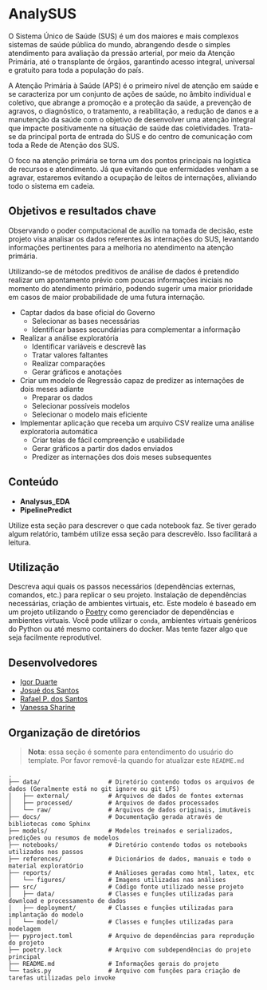 # AnalySUS

O Sistema Único de Saúde (SUS) é um dos maiores e mais complexos sistemas de saúde pública do mundo, abrangendo desde o simples atendimento para avaliação da pressão arterial, por meio da Atenção Primária, até o transplante de órgãos, garantindo acesso integral, universal e gratuito para toda a população do país.

A Atenção Primária à Saúde (APS) é o primeiro nível de atenção em saúde e se caracteriza por um conjunto de ações de saúde, no âmbito individual e coletivo, que abrange a promoção e a proteção da saúde, a prevenção de agravos, o diagnóstico, o tratamento, a reabilitação, a redução de danos e a manutenção da saúde com o objetivo de desenvolver uma atenção integral que impacte positivamente na situação de saúde das coletividades. Trata-se da principal porta de entrada do SUS e do centro de comunicação com toda a Rede de Atenção dos SUS.

O foco na atenção primária se torna um dos pontos principais na logística de recursos e atendimento. Já que evitando que enfermidades venham a se agravar, estaremos evitando a ocupação de leitos de internações, aliviando todo o sistema em cadeia.

## Objetivos e resultados chave

Observando o poder computacional de auxílio na tomada de decisão, este projeto visa analisar os dados referentes às internações do SUS, levantando informações pertinentes para a melhoria no atendimento na atenção primária.

Utilizando-se de métodos preditivos de análise de dados é pretendido realizar um apontamento prévio com poucas informações iniciais no momento do atendimento primário, podendo sugerir uma maior prioridade em casos de maior probabilidade de uma futura internação.

- Captar dados da base oficial do Governo
   - Selecionar as bases necessárias
   - Identificar bases secundárias para complementar a informação
- Realizar a análise exploratória
   - Identificar variáveis e descrevê las
   - Tratar valores faltantes
   - Realizar comparações
   - Gerar gráficos e anotações
- Criar um modelo de Regressão capaz de predizer as internações de dois meses adiante
   - Preparar os dados
   - Selecionar possíveis modelos
   - Selecionar o modelo mais eficiente
- Implementar aplicação que receba um arquivo CSV realize uma análise exploratoria automática
   - Criar telas de fácil compreenção e usabilidade
   - Gerar gráficos a partir dos dados enviados
   - Predizer as internações dos dois meses subsequentes

## Conteúdo

- **Analysus_EDA**
- **PipelinePredict**

Utilize esta seção para descrever o que cada notebook faz. Se tiver gerado algum relatório, também utilize essa seção para descrevêlo. Isso facilitará a leitura.

## Utilização

Descreva aqui quais os passos necessários (dependências externas, comandos, etc.) para replicar o seu projeto. Instalação de dependências necessárias, criação de ambientes virtuais, etc. Este modelo é baseado em um projeto utilizando o [Poetry](https://python-poetry.org/) como gerenciador de dependências e ambientes virtuais. Você pode utilizar o `conda`, ambientes virtuais genéricos do Python ou até mesmo containers do docker. Mas tente fazer algo que seja facilmente reprodutível.

## Desenvolvedores
 - [Igor Duarte](https://github.com/igorduartt)
 - [Josué dos Santos](https://github.com/JosueSantos)
 - [Rafael P. dos Santos](https://github.com/Rafae1PS)
 - [Vanessa Sharine](https://github.com/VanSharine)

## Organização de diretórios

> **Nota**: essa seção é somente para entendimento do usuário do template. Por favor removê-la quando for atualizar este `README.md`

```
.
├── data/                   # Diretório contendo todos os arquivos de dados (Geralmente está no git ignore ou git LFS)
│   ├── external/           # Arquivos de dados de fontes externas
│   ├── processed/          # Arquivos de dados processados
│   └── raw/                # Arquivos de dados originais, imutáveis
├── docs/                   # Documentação gerada através de bibliotecas como Sphinx
├── models/                 # Modelos treinados e serializados, predições ou resumos de modelos
├── notebooks/              # Diretório contendo todos os notebooks utilizados nos passos
├── references/             # Dicionários de dados, manuais e todo o material exploratório
├── reports/                # Análioses geradas como html, latex, etc
│   └── figures/            # Imagens utilizadas nas análises
├── src/                    # Código fonte utilizado nesse projeto
│   ├── data/               # Classes e funções utilizadas para download e processamento de dados
│   ├── deployment/         # Classes e funções utilizadas para implantação do modelo
│   └── model/              # Classes e funções utilizadas para modelagem
├── pyproject.toml          # Arquivo de dependências para reprodução do projeto
├── poetry.lock             # Arquivo com subdependências do projeto principal
├── README.md               # Informações gerais do projeto
└── tasks.py                # Arquivo com funções para criação de tarefas utilizadas pelo invoke

```

